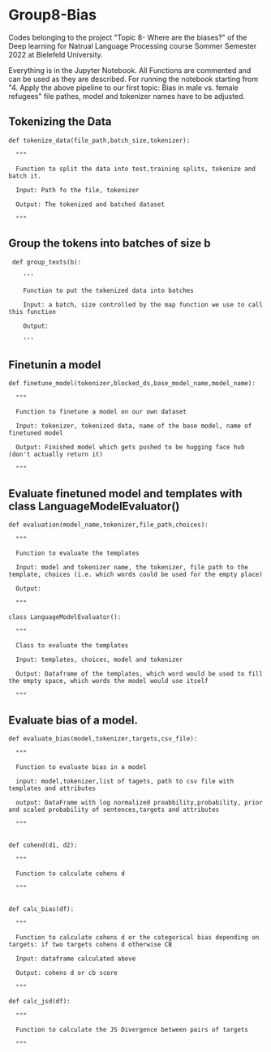 # Group8-Bias

Codes belonging to the project "Topic 8- Where are the biases?" of the Deep learning for Natrual Language Processing course Sommer Semester 2022 at Bielefeld University.

Everything is in the Jupyter Notebook. All Functions are commented and can be used as they are described. For running the notebook starting from "4. Apply the above pipeline to our first topic: Bias in male vs. female refugees" file pathes, model and tokenizer names have to be adjusted.

## Tokenizing the Data

    def tokenize_data(file_path,batch_size,tokenizer):

      """

      Function to split the data into test,training splits, tokenize and batch it.

      Input: Path fo the file, tokenizer

      Output: The tokenized and batched dataset

      """
  

## Group the tokens into batches of size b

     def group_texts(b):

        '''

        Function to put the tokenized data into batches

        Input: a batch, size controlled by the map function we use to call this function

        Output: 

        '''
  
## Finetunin a model
    def finetune_model(tokenizer,blocked_ds,base_model_name,model_name):

      """

      Function to finetune a model on our own dataset

      Input: tokenizer, tokenized data, name of the base model, name of finetuned model

      Output: Finished model which gets pushed to be hugging face hub (don't actually return it)

      """
  
  
 ## Evaluate finetuned model and templates with class LanguageModelEvaluator() 
 
    def evaluation(model_name,tokenizer,file_path,choices):

      """

      Function to evaluate the templates

      Input: model and tokenizer name, the tokenizer, file path to the template, choices (i.e. which words could be used for the empty place)

      Output:

      """
  
    class LanguageModelEvaluator():

      """

      Class to evaluate the templates

      Input: templates, choices, model and tokenizer

      Output: Dataframe of the templates, which word would be used to fill the empty space, which words the model would use itself

      """

  
 ## Evaluate bias of a model. 
 
    def evaluate_bias(model,tokenizer,targets,csv_file):

      """

      Function to evaluate bias in a model

      input: model,tokenizer,list of tagets, path to csv file with templates and attributes

      output: DataFrame with log normalized proabbility,probability, prior and scaled probability of sentences,targets and attributes

      """

 
    def cohend(d1, d2):

      """

      Function to calculate cohens d

      """
  
  
    def calc_bias(df):

      """

      Function to calculate cohens d or the categorical bias depending on targets: if two targets cohens d otherwise CB

      Input: dataframe calculated above

      Output: cohens d or cb score

      """  
  
    def calc_jsd(df):

      """

      Function to calculate the JS Divergence between pairs of targets

      """
  
